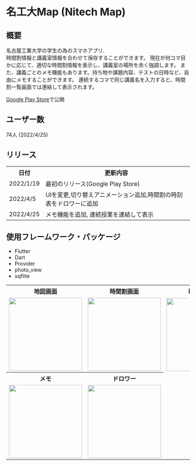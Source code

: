 # 名工大Map (Nitech Map)

## 概要
名古屋工業大学の学生の為のスマホアプリ.  
時間割情報と講義室情報を合わせて保存することができます。
現在が何コマ目かに応じて、適切な時間割情報を表示し、講義室の場所を赤く強調します。
また、講義ごとのメモ機能もあります。持ち物や課題内容、テストの日時など、自由にメモすることができます。
連続するコマで同じ講義名を入力すると、時間割一覧画面では連結して表示されます。

<a href="https://play.google.com/store/apps/details?id=com.c0de.nitechmap_c0de">Google Play Store</a>で公開

## ユーザー数
74人 (2022/4/25)

## リリース
<table>
  <th>日付</th>
  <th>更新内容</th>
  <tr>
    <td>2022/1/19</td>
    <td>最初のリリース(Google Play Store)</td>
  </tr>
  <tr>
    <td>2022/4/5</td>
    <td>UIを変更,切り替えアニメーション追加,時間割の時刻表をドロワーに追加</td>
  </tr>
  <tr>
    <td>2022/4/25</td>
    <td>メモ機能を追加, 連続授業を連結して表示</td>
  </tr>
</table>
 

## 使用フレームワーク・パッケージ
- Flutter
- Dart
- Provider
- photo_view
- sqflite

<table>
  <tr>
    <th>地図画面</th>
    <th>時間割画面</th>
    <th>時間割編集</th>
  </tr>
  <tr>
    <td><img src="https://user-images.githubusercontent.com/74134260/164989017-7ddc7d28-c498-45e9-ad71-0dd301baecd7.png" width="200"></td>
    <td><img src="https://user-images.githubusercontent.com/74134260/164989097-7e00edaa-3190-487c-b1ad-100223cffdc4.png" width="200"></td>
    <td><img src="https://user-images.githubusercontent.com/74134260/161440734-e4e0f261-cd97-47fc-b136-d6550a1287bd.png" width="200"></td>
  </tr>
  <tr>
    <th>メモ</th>
    <th>ドロワー</th>
  </tr>
  <tr>
    <td><img src="https://user-images.githubusercontent.com/74134260/164989221-674543f6-c104-4297-98c9-919ede08f290.png" width="200"></td>
    <td><img src="https://user-images.githubusercontent.com/74134260/161440731-4cd18b64-486b-4ddf-b20d-21c967cc254d.png" width="200"></td>
  </tr>
</table>
